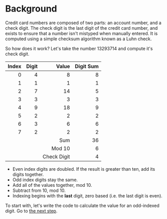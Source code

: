 # Background

Credit card numbers are composed of two parts: an account number, and a check digit. The check digit is the last digit of the credit card number, and exists to ensure that a number isn't mistyped when manually entered. It is computed using a simple checksum algorithm known as a Luhn check. 

So how does it work? Let's take the number 13293714 and compute it's check digit.

Index|Digit|Value|Digit Sum
----:|----:|----:|--------:
0|4|8|8
1|1|1|1
2|7|14|5
3|3|3|3
4|9|18|9
5|2|2|2
6|3|6|6
7|2|2|2
|||Sum|36
|||Mod 10|6
|||Check Digit|4

* Even index digits are doubled. If the result is greater than ten, add its digits together.
* Odd index digits stay the same.
* Add all of the values together, mod 10.
* Subtract from 10, mod 10.
* Indexing begins with the **last** digit, zero based (i.e. the last digit is even).

To start with, let's write the code to calculate the value for an odd-indexed digit. Go to [the next step](step-2.md).

